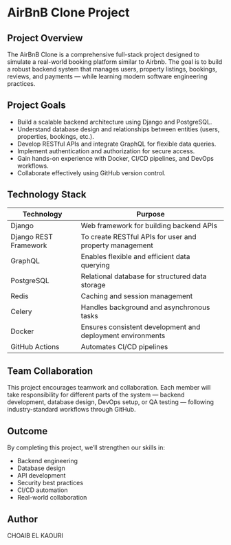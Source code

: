 # AirBnB Clone Project

## Project Overview

The AirBnB Clone is a comprehensive full-stack project designed to simulate a real-world booking platform similar to Airbnb.
The goal is to build a robust backend system that manages users, property listings, bookings, reviews, and payments — while learning modern software engineering practices.

## Project Goals

* Build a scalable backend architecture using Django and PostgreSQL.
* Understand database design and relationships between entities (users, properties, bookings, etc.).
* Develop RESTful APIs and integrate GraphQL for flexible data queries.
* Implement authentication and authorization for secure access.
* Gain hands-on experience with Docker, CI/CD pipelines, and DevOps workflows.
* Collaborate effectively using GitHub version control.

## Technology Stack

| Technology            | Purpose                                                    |
| --------------------- | ---------------------------------------------------------- |
| Django                | Web framework for building backend APIs                    |
| Django REST Framework | To create RESTful APIs for user and property management    |
| GraphQL               | Enables flexible and efficient data querying               |
| PostgreSQL            | Relational database for structured data storage            |
| Redis                 | Caching and session management                             |
| Celery                | Handles background and asynchronous tasks                  |
| Docker                | Ensures consistent development and deployment environments |
| GitHub Actions        | Automates CI/CD pipelines                                  |

## Team Collaboration

This project encourages teamwork and collaboration.
Each member will take responsibility for different parts of the system — backend development, database design, DevOps setup, or QA testing — following industry-standard workflows through GitHub.

## Outcome

By completing this project, we’ll strengthen our skills in:

* Backend engineering
* Database design
* API development
* Security best practices
* CI/CD automation
* Real-world collaboration

## Author

CHOAIB EL KAOURI

